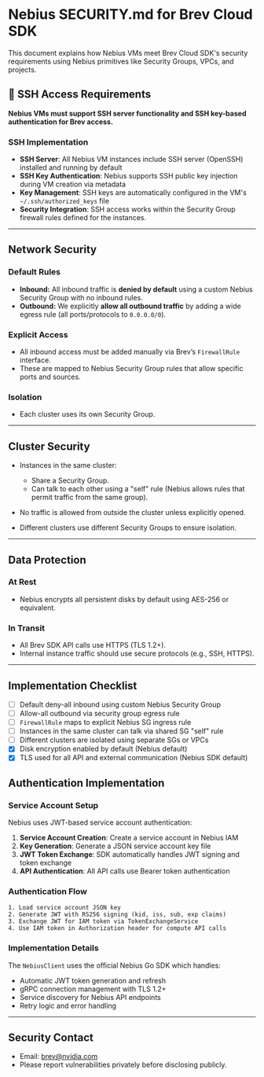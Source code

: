 # Nebius SECURITY.md for Brev Cloud SDK

This document explains how Nebius VMs meet Brev Cloud SDK's security requirements using Nebius primitives like Security Groups, VPCs, and projects.

## 🔑 SSH Access Requirements

**Nebius VMs must support SSH server functionality and SSH key-based authentication for Brev access.**

### SSH Implementation
- **SSH Server**: All Nebius VM instances include SSH server (OpenSSH) installed and running by default
- **SSH Key Authentication**: Nebius supports SSH public key injection during VM creation via metadata
- **Key Management**: SSH keys are automatically configured in the VM's `~/.ssh/authorized_keys` file
- **Security Integration**: SSH access works within the Security Group firewall rules defined for the instances.

---

## Network Security

### Default Rules

* **Inbound:** All inbound traffic is **denied by default** using a custom Nebius Security Group with no inbound rules.
* **Outbound:** We explicitly **allow all outbound traffic** by adding a wide egress rule (all ports/protocols to `0.0.0.0/0`).

### Explicit Access

* All inbound access must be added manually via Brev’s `FirewallRule` interface.
* These are mapped to Nebius Security Group rules that allow specific ports and sources.

### Isolation

* Each cluster uses its own Security Group.

---

## Cluster Security

* Instances in the same cluster:

  * Share a Security Group.
  * Can talk to each other using a "self" rule (Nebius allows rules that permit traffic from the same group).
* No traffic is allowed from outside the cluster unless explicitly opened.
* Different clusters use different Security Groups to ensure isolation.

---

## Data Protection

### At Rest

* Nebius encrypts all persistent disks by default using AES-256 or equivalent.

### In Transit

* All Brev SDK API calls use HTTPS (TLS 1.2+).
* Internal instance traffic should use secure protocols (e.g., SSH, HTTPS).

---

## Implementation Checklist

* [ ] Default deny-all inbound using custom Nebius Security Group
* [ ] Allow-all outbound via security group egress rule
* [ ] `FirewallRule` maps to explicit Nebius SG ingress rule
* [ ] Instances in the same cluster can talk via shared SG "self" rule
* [ ] Different clusters are isolated using separate SGs or VPCs
* [x] Disk encryption enabled by default (Nebius default)
* [x] TLS used for all API and external communication (Nebius SDK default)

## Authentication Implementation

### Service Account Setup

Nebius uses JWT-based service account authentication:

1. **Service Account Creation**: Create a service account in Nebius IAM
2. **Key Generation**: Generate a JSON service account key file
3. **JWT Token Exchange**: SDK automatically handles JWT signing and token exchange
4. **API Authentication**: All API calls use Bearer token authentication

### Authentication Flow

```
1. Load service account JSON key
2. Generate JWT with RS256 signing (kid, iss, sub, exp claims)
3. Exchange JWT for IAM token via TokenExchangeService
4. Use IAM token in Authorization header for compute API calls
```

### Implementation Details

The `NebiusClient` uses the official Nebius Go SDK which handles:
- Automatic JWT token generation and refresh
- gRPC connection management with TLS 1.2+
- Service discovery for Nebius API endpoints
- Retry logic and error handling

---

## Security Contact

* Email: [brev@nvidia.com](mailto:brev@nvidia.com)
* Please report vulnerabilities privately before disclosing publicly.
